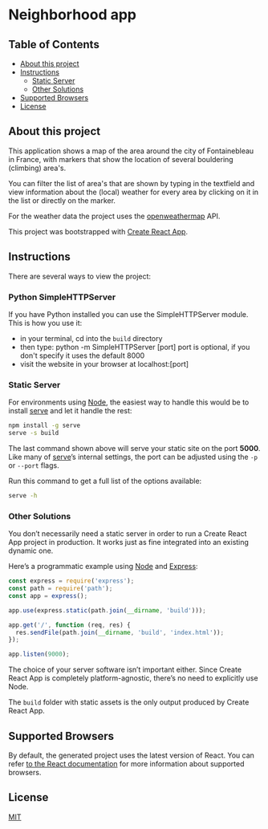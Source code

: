 # Neighborhood app

## Table of Contents

- [About this project](#about-this-project)
- [Instructions](#instructions)
  - [Static Server](#static-server)
  - [Other Solutions](#other-solutions)
- [Supported Browsers](#supported-browsers)
- [License](#license)

## About this project

This application shows a map of the area around the city of Fontainebleau in France, with markers that show the location of several bouldering (climbing) area's.

You can filter the list of area's that are shown by typing in the textfield and view information about the (local) weather for every area by clicking on it in the list or directly on the marker.

For the weather data the project uses the [openweathermap](https://www.openweathermap.org) API.

This project was bootstrapped with [Create React App](https://github.com/facebookincubator/create-react-app).

## Instructions

There are several ways to view the project:

### Python SimpleHTTPServer

If you have Python installed you can use the SimpleHTTPServer module. This is how you use it:
- in your terminal, cd into the `build` directory
- then type: python -m SimpleHTTPServer [port]
port is optional, if you don't specify it uses the default 8000
- visit the website in your browser at localhost:[port]

### Static Server

For environments using [Node](https://nodejs.org/), the easiest way to handle this would be to install [serve](https://github.com/zeit/serve) and let it handle the rest:

```sh
npm install -g serve
serve -s build
```

The last command shown above will serve your static site on the port **5000**. Like many of [serve](https://github.com/zeit/serve)’s internal settings, the port can be adjusted using the `-p` or `--port` flags.

Run this command to get a full list of the options available:

```sh
serve -h
```

### Other Solutions

You don’t necessarily need a static server in order to run a Create React App project in production. It works just as fine integrated into an existing dynamic one.

Here’s a programmatic example using [Node](https://nodejs.org/) and [Express](http://expressjs.com/):

```javascript
const express = require('express');
const path = require('path');
const app = express();

app.use(express.static(path.join(__dirname, 'build')));

app.get('/', function (req, res) {
  res.sendFile(path.join(__dirname, 'build', 'index.html'));
});

app.listen(9000);
```

The choice of your server software isn’t important either. Since Create React App is completely platform-agnostic, there’s no need to explicitly use Node.

The `build` folder with static assets is the only output produced by Create React App.

## Supported Browsers

By default, the generated project uses the latest version of React. You can refer [to the React documentation](https://reactjs.org/docs/react-dom.html#browser-support) for more information about supported browsers.

## License

[MIT](LICENCE)
